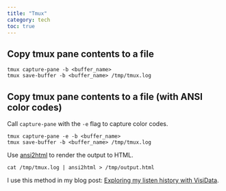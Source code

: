 ```yaml
---
title: "Tmux"
category: tech
toc: true
---
```


## Copy tmux pane contents to a file

```
tmux capture-pane -b <buffer_name>
tmux save-buffer -b <buffer_name> /tmp/tmux.log
```

## Copy tmux pane contents to a file (with ANSI color codes)

Call `capture-pane` with the `-e` flag to capture color codes.

```
tmux capture-pane -e -b <buffer_name>
tmux save-buffer -b <buffer_name> /tmp/tmux.log
```

Use [ansi2html](https://github.com/pycontribs/ansi2html) to render the output
to HTML.

```
cat /tmp/tmux.log | ansi2html > /tmp/output.html
```

I use this method in my blog post: [Exploring my listen history with
VisiData](https://hbenjamin.com/post/exploring-my-listen-history-with-visidata/).
